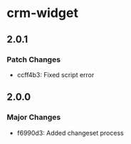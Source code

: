 # crm-widget

## 2.0.1

### Patch Changes

- ccff4b3: Fixed script error

## 2.0.0

### Major Changes

- f6990d3: Added changeset process
